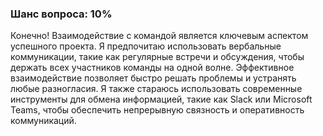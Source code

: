 ### Шанс вопроса: 10%

Конечно! Взаимодействие с командой является ключевым аспектом успешного проекта. Я предпочитаю использовать вербальные коммуникации, такие как регулярные встречи и обсуждения, чтобы держать всех участников команды на одной волне. Эффективное взаимодействие позволяет быстро решать проблемы и устранять любые разногласия. Я также стараюсь использовать современные инструменты для обмена информацией, такие как Slack или Microsoft Teams, чтобы обеспечить непрерывную связность и оперативность коммуникаций.